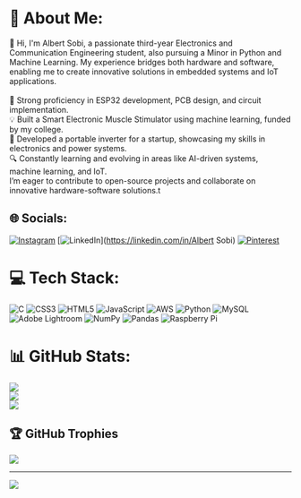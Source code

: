 # 💫 About Me:
👋 Hi, I'm Albert Sobi, a passionate third-year Electronics and Communication Engineering student, also pursuing a Minor in Python and Machine Learning. My experience bridges both hardware and software, enabling me to create innovative solutions in embedded systems and IoT applications.<br><br>🔧 Strong proficiency in ESP32 development, PCB design, and circuit implementation.<br>💡 Built a Smart Electronic Muscle Stimulator using machine learning, funded by my college.<br>🔋 Developed a portable inverter for a startup, showcasing my skills in electronics and power systems.<br>🔍 Constantly learning and evolving in areas like AI-driven systems, machine learning, and IoT.<br>I’m eager to contribute to open-source projects and collaborate on innovative hardware-software solutions.t


## 🌐 Socials:
[![Instagram](https://img.shields.io/badge/Instagram-%23E4405F.svg?logo=Instagram&logoColor=white)](https://instagram.com/albertsobi) [![LinkedIn](https://img.shields.io/badge/LinkedIn-%230077B5.svg?logo=linkedin&logoColor=white)](https://linkedin.com/in/Albert Sobi) [![Pinterest](https://img.shields.io/badge/Pinterest-%23E60023.svg?logo=Pinterest&logoColor=white)](https://pinterest.com/albertsobi08) 

# 💻 Tech Stack:
![C](https://img.shields.io/badge/c-%2300599C.svg?style=for-the-badge&logo=c&logoColor=white) ![CSS3](https://img.shields.io/badge/css3-%231572B6.svg?style=for-the-badge&logo=css3&logoColor=white) ![HTML5](https://img.shields.io/badge/html5-%23E34F26.svg?style=for-the-badge&logo=html5&logoColor=white) ![JavaScript](https://img.shields.io/badge/javascript-%23323330.svg?style=for-the-badge&logo=javascript&logoColor=%23F7DF1E) ![AWS](https://img.shields.io/badge/AWS-%23FF9900.svg?style=for-the-badge&logo=amazon-aws&logoColor=white) ![Python](https://img.shields.io/badge/python-3670A0?style=for-the-badge&logo=python&logoColor=ffdd54) ![MySQL](https://img.shields.io/badge/mysql-4479A1.svg?style=for-the-badge&logo=mysql&logoColor=white) ![Adobe Lightroom](https://img.shields.io/badge/Adobe%20Lightroom-31A8FF.svg?style=for-the-badge&logo=Adobe%20Lightroom&logoColor=white) ![NumPy](https://img.shields.io/badge/numpy-%23013243.svg?style=for-the-badge&logo=numpy&logoColor=white) ![Pandas](https://img.shields.io/badge/pandas-%23150458.svg?style=for-the-badge&logo=pandas&logoColor=white) ![Raspberry Pi](https://img.shields.io/badge/-RaspberryPi-C51A4A?style=for-the-badge&logo=Raspberry-Pi)
# 📊 GitHub Stats:
![](https://github-readme-stats.vercel.app/api?username=ALBERTSOBI&theme=dark&hide_border=false&include_all_commits=false&count_private=false)<br/>
![](https://github-readme-streak-stats.herokuapp.com/?user=ALBERTSOBI&theme=dark&hide_border=false)<br/>
![](https://github-readme-stats.vercel.app/api/top-langs/?username=ALBERTSOBI&theme=dark&hide_border=false&include_all_commits=false&count_private=false&layout=compact)

## 🏆 GitHub Trophies
![](https://github-profile-trophy.vercel.app/?username=ALBERTSOBI&theme=synthwave&no-frame=false&no-bg=false&margin-w=4)

---
[![](https://visitcount.itsvg.in/api?id=ALBERTSOBI&icon=2&color=2)](https://visitcount.itsvg.in)

<!-- Proudly created with GPRM ( https://gprm.itsvg.in ) -->